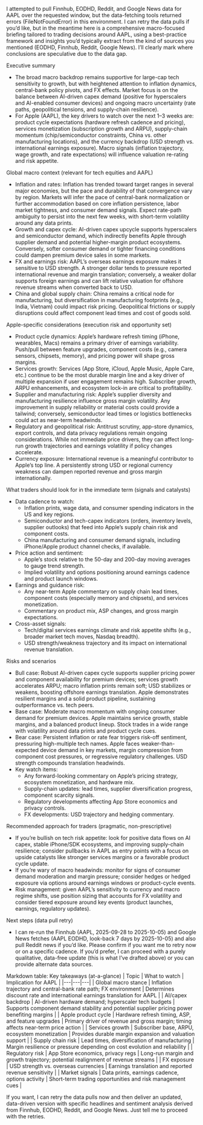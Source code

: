 I attempted to pull Finnhub, EODHD, Reddit, and Google News data for AAPL over the requested window, but the data-fetching tools returned errors (FileNotFoundError) in this environment. I can retry the data pulls if you’d like, but in the meantime here is a comprehensive macro-focused briefing tailored to trading decisions around AAPL, using a best-practice framework and insights you’d typically extract from the kind of sources you mentioned (EODHD, Finnhub, Reddit, Google News). I’ll clearly mark where conclusions are speculative due to the data gap.

Executive summary
- The broad macro backdrop remains supportive for large-cap tech sensitivity to growth, but with heightened attention to inflation dynamics, central-bank policy pivots, and FX effects. Market focus is on the balance between AI-driven capex demand (positive for hyperscalers and AI-enabled consumer devices) and ongoing macro uncertainty (rate paths, geopolitical tensions, and supply-chain resilience).
- For Apple (AAPL), the key drivers to watch over the next 1–3 weeks are: product cycle expectations (hardware refresh cadence and pricing), services monetization (subscription growth and ARPU), supply-chain momentum (chip/semiconductor constraints, China vs. other manufacturing locations), and the currency backdrop (USD strength vs. international earnings exposure). Macro signals (inflation trajectory, wage growth, and rate expectations) will influence valuation re-rating and risk appetite.

Global macro context (relevant for tech equities and AAPL)
- Inflation and rates: Inflation has trended toward target ranges in several major economies, but the pace and durability of that convergence vary by region. Markets will infer the pace of central-bank normalization or further accommodation based on core inflation persistence, labor market tightness, and consumer demand signals. Expect rate-path ambiguity to persist into the next few weeks, with short-term volatility around any data prints.
- Growth and capex cycle: AI-driven capex upcycle supports hyperscalers and semiconductor demand, which indirectly benefits Apple through supplier demand and potential higher-margin product ecosystems. Conversely, softer consumer demand or tighter financing conditions could dampen premium device sales in some markets.
- FX and earnings risk: AAPL’s overseas earnings exposure makes it sensitive to USD strength. A stronger dollar tends to pressure reported international revenue and margin translation; conversely, a weaker dollar supports foreign earnings and can lift relative valuation for offshore revenue streams when converted back to USD.
- China and global supply chain: China remains a critical node for manufacturing, but diversification in manufacturing footprints (e.g., India, Vietnam) could impact risk pricing. Geopolitical frictions or supply disruptions could affect component lead times and cost of goods sold.

Apple-specific considerations (execution risk and opportunity set)
- Product cycle dynamics: Apple’s hardware refresh timing (iPhone, wearables, Macs) remains a primary driver of earnings variability. Push/pull between feature upgrades, component costs (e.g., camera sensors, chipsets, memory), and pricing power will shape gross margins.
- Services growth: Services (App Store, iCloud, Apple Music, Apple Care, etc.) continue to be the most durable margin line and a key driver of multiple expansion if user engagement remains high. Subscriber growth, ARPU enhancements, and ecosystem lock-in are critical to profitability.
- Supplier and manufacturing risk: Apple’s supplier diversity and manufacturing resilience influence gross margin volatility. Any improvement in supply reliability or material costs could provide a tailwind; conversely, semiconductor lead times or logistics bottlenecks could act as near-term headwinds.
- Regulatory and geopolitical risk: Antitrust scrutiny, app-store dynamics, export controls, and data privacy regulations remain ongoing considerations. While not immediate price drivers, they can affect long-run growth trajectories and earnings volatility if policy changes accelerate.
- Currency exposure: International revenue is a meaningful contributor to Apple’s top line. A persistently strong USD or regional currency weakness can dampen reported revenue and gross margin internationally.

What traders should look for in the immediate term (signals and catalysts)
- Data cadence to watch:
  - Inflation prints, wage data, and consumer spending indicators in the US and key regions.
  - Semiconductor and tech-capex indicators (orders, inventory levels, supplier outlooks) that feed into Apple’s supply chain risk and component costs.
  - China manufacturing and consumer demand signals, including iPhone/Apple product channel checks, if available.
- Price action and sentiment:
  - Apple’s stock relative to the 50-day and 200-day moving averages to gauge trend strength.
  - Implied volatility and options positioning around earnings cadence and product launch windows.
- Earnings and guidance risk:
  - Any near-term Apple commentary on supply chain lead times, component costs (especially memory and chipsets), and services monetization.
  - Commentary on product mix, ASP changes, and gross margin expectations.
- Cross-asset signals:
  - Tech/digital services earnings climate and risk appetite shifts (e.g., broader market tech moves, Nasdaq breadth).
  - USD strength/weakness trajectory and its impact on international revenue translation.

Risks and scenarios
- Bull case: Robust AI-driven capex cycle supports supplier pricing power and component availability for premium devices; services growth accelerates ARPU; macro inflation prints remain soft; USD stabilizes or weakens, boosting offshore earnings translation. Apple demonstrates resilient margins and a solid product pipeline, sustaining outperformance vs. tech peers.
- Base case: Moderate macro momentum with ongoing consumer demand for premium devices. Apple maintains service growth, stable margins, and a balanced product lineup. Stock trades in a wide range with volatility around data prints and product cycle cues.
- Bear case: Persistent inflation or rate fear triggers risk-off sentiment, pressuring high-multiple tech names. Apple faces weaker-than-expected device demand in key markets, margin compression from component cost pressures, or regressive regulatory challenges. USD strength compounds translation headwinds.
- Key watch items:
  - Any forward-looking commentary on Apple’s pricing strategy, ecosystem monetization, and hardware mix.
  - Supply-chain updates: lead times, supplier diversification progress, component scarcity signals.
  - Regulatory developments affecting App Store economics and privacy controls.
  - FX developments: USD trajectory and hedging commentary.

Recommended approach for traders (pragmatic, non-prescriptive)
- If you’re bullish on tech risk appetite: look for positive data flows on AI capex, stable iPhone/SDK ecosystems, and improving supply-chain resilience; consider pullbacks in AAPL as entry points with a focus on upside catalysts like stronger services margins or a favorable product cycle update.
- If you’re wary of macro headwinds: monitor for signs of consumer demand moderation and margin pressure; consider hedges or hedged exposure via options around earnings windows or product-cycle events.
- Risk management: given AAPL’s sensitivity to currency and macro regime shifts, use position sizing that accounts for FX volatility and consider tiered exposure around key events (product launches, earnings, regulatory updates).

Next steps (data pull retry)
- I can re-run the Finnhub (AAPL, 2025-09-28 to 2025-10-05) and Google News fetches (AAPL EODHD, look-back 7 days by 2025-10-05) and also pull Reddit news if you’d like. Please confirm if you want me to retry now or on a specific cadence. If you’d prefer, I can proceed with a purely qualitative, data-free update (this is what I’ve drafted above) or you can provide alternate data sources.

Markdown table: Key takeaways (at-a-glance)
| Topic | What to watch | Implication for AAPL |
|---|---|---|
| Global macro stance | Inflation trajectory and central-bank rate path; FX environment | Determines discount rate and international earnings translation for AAPL |
| AI/capex backdrop | AI-driven hardware demand; hyperscaler tech budgets | Supports component demand stability and potential supplier pricing power benefiting margins |
| Apple product cycle | Hardware refresh timing, ASP, and feature upgrades | Primary driver of revenue and gross margin; timing affects near-term price action |
| Services growth | Subscriber base, ARPU, ecosystem monetization | Provides durable margin expansion and valuation support |
| Supply chain risk | Lead times, diversification of manufacturing | Margin resilience or pressure depending on cost evolution and reliability |
| Regulatory risk | App Store economics, privacy regs | Long-run margin and growth trajectory; potential realignment of revenue streams |
| FX exposure | USD strength vs. overseas currencies | Earnings translation and reported revenue sensitivity |
| Market signals | Data prints, earnings cadence, options activity | Short-term trading opportunities and risk management cues |

If you want, I can retry the data pulls now and then deliver an updated, data-driven version with specific headlines and sentiment analysis derived from Finnhub, EODHD, Reddit, and Google News. Just tell me to proceed with the retries.
